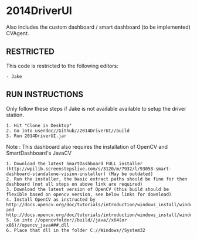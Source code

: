 2014DriverUI
============

Also includes the custom dashboard / smart dashboard (to be implemented) CVAgent.

RESTRICTED
------------
This code is restricted to the following editors:

	- Jake

RUN INSTRUCTIONS
------------
  Only follow these steps if Jake is not available available to setup the driver station.
  
	1. Hit "Clone in Desktop"
	2. Go into userdoc//Github//2014DriverUI//build
	3. Run 2014DriverUI.jar
	
  
  Note : This dashboard also requires the installation of OpenCV and SmartDashboard's JavaCV
	
	1. Download the latest SmartDashboard FULL installer (http://wpilib.screenstepslive.com/s/3120/m/7932/l/93058-smart-dashboard-standalone-vision-installer) (May be outdated)
	2. Run the installer, the basic extract paths should be fine for then dashboard (not all steps on above link are required)
	3. Download the latest version of OpenCV (this build should be flexible based on opencv version, see below links for download)
	4. Install OpenCV as instructed by http://docs.opencv.org/doc/tutorials/introduction/windows_install/windows_install.html and http://docs.opencv.org/doc/tutorials/introduction/windows_install/windows_install.html#windowssetpathandenviromentvariable
	5. Go into //opencvfolder//build//java//x64(or x86)//opencv_java###.dll
	6. Place that dll in the folder C://Windows//System32
